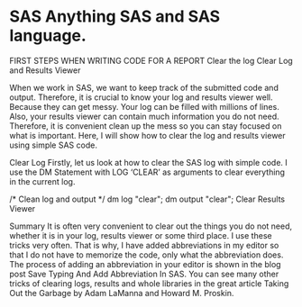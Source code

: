 # SAS Anything SAS and SAS language.


FIRST STEPS WHEN WRITING CODE FOR A REPORT
Clear the log
Clear Log and Results Viewer

When we work in SAS, we want to keep track of the submitted code and output. Therefore, it is crucial to know your log and results viewer well. Because they can get messy. Your log can be filled with millions of lines. Also, your results viewer can contain much information you do not need. Therefore, it is convenient clean up the mess so you can stay focused on what is important. 
Here, I will show how to clear the log and results viewer using simple SAS code.

Clear Log
Firstly, let us look at how to clear the SAS log with simple code. 
I use the DM Statement with LOG ‘CLEAR’ as arguments to clear everything in the current log. 

/* Clean log and output */
dm log "clear";
dm output "clear";
Clear Results Viewer

Summary
It is often very convenient to clear out the things you do not need, whether it is in your log, results viewer or some third place. I use these tricks very often. That is why, I have added abbreviations in my editor so that I do not have to memorize the code, only what the abbreviation does. The process of adding an abbreviation in your editor is shown in the blog post Save Typing And Add Abbreviation In SAS. You can see many other tricks of clearing logs, results and whole libraries in the great article Taking Out the Garbage by Adam LaManna and Howard M. Proskin.
